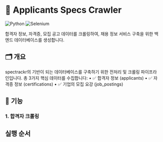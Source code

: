 # 📌 Applicants Specs Crawler
![Python](https://img.shields.io/badge/python-3.9%2B-blue)
![Selenium](https://img.shields.io/badge/Selenium-Automation-green?logo=selenium)

합격자 정보, 자격증, 모집 공고 데이터를 크롤링하여, 채용 정보 서비스 구축을 위한 백엔드 데이터베이스를 생성합니다. 

## 🗂 개요
spectrackr의 기반이 되는 데이터베이스를 구축하기 위한 전처리 및 크롤링 파이프라인입니다.
총 3가지 핵심 데이터를 수집합니다:
	•	✅ 합격자 정보 (applicants)
	•	✅ 자격증 정보 (certifications)
	•	✅ 기업의 모집 요강 (job_postings)


## 🧩 기능
### 1. 합격자 크롤링
### 

## 실행 순서




